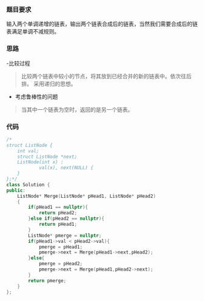 ### 题目要求
输入两个单调递增的链表，输出两个链表合成后的链表，当然我们需要合成后的链表满足单调不减规则。
### 思路
-比较过程
>比较两个链表中较小的节点，将其放到已经合并的新的链表中。依次往后排。
采用递归的思想。
- 考虑鲁棒性的问题
>当其中一个链表为空时，返回的是另一个链表。
### 代码
```c++
/*
struct ListNode {
	int val;
	struct ListNode *next;
	ListNode(int x) :
			val(x), next(NULL) {
	}
};*/
class Solution {
public:
    ListNode* Merge(ListNode* pHead1, ListNode* pHead2)
    {
        if(pHead1 == nullptr){
            return pHead2;
        }else if(pHead2 == nullptr){
            return pHead1;
        }
        ListNode* pmerge = nullptr;
        if(pHead1->val < pHead2->val){
            pmerge = pHead1;
            pmerge->next = Merge(pHead1->next,pHead2);
        }else{
            pmerge = pHead2;
            pmerge->next = Merge(pHead1,pHead2->next);
        }
        return pmerge;
    }
};
```